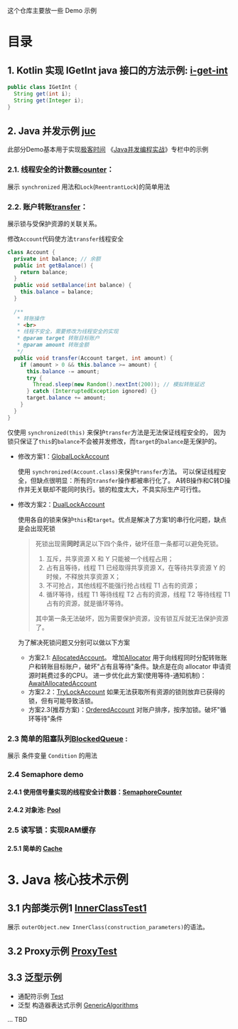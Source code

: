 这个仓库主要放一些 Demo 示例

# 目录
## 1. Kotlin 实现 IGetInt java 接口的方法示例: [i-get-int](./i-get-int)
```java
public class IGetInt {
  String get(int i);
  String get(Integer i);
}
```
## 2. Java 并发示例 [juc](./juc)
此部分Demo基本用于实现[极客时间](https://time.geekbang.org/)
《[Java并发编程实战](https://time.geekbang.org/column/intro/159)》专栏中的示例
### 2.1. 线程安全的计数器[counter](./juc/src/main/java/xyz/dowenliu/juc/counter)：
展示 `synchronized` 用法和`Lock`(`ReentrantLock`)的简单用法
### 2.2. 账户转账[transfer](./juc/src/main/java/xyz/dowenliu/juc/transfer)：
展示锁与受保护资源的关联关系。

修改`Account`代码使方法`transfer`线程安全
```java
class Account {
  private int balance; // 余额
  public int getBalance() {
    return balance;
  }
  public void setBalance(int balance) {
    this.balance = balance;
  }
  
  /**
   * 转账操作
   * <br>
   * 线程不安全，需要修改为线程安全的实现
   * @param target 转账目标账户
   * @param amount 转账金额
   */
  public void transfer(Account target, int amount) {
    if (amount > 0 && this.balance >= amount) {
      this.balance -= amount;
      try {
        Thread.sleep(new Random().nextInt(200)); // 模拟转账延迟
      } catch (InterruptedException ignored) {}
      target.balance += amount;
    }
  }
}
```
仅使用 `synchronized(this)` 来保护`transfer`方法是无法保证线程安全的，
因为锁只保证了`this`的`balance`不会被并发修改，而`target`的`balance`是无保护的。

* 修改方案1：[GlobalLockAccount](./juc/src/main/java/xyz/dowenliu/juc/transfer/GlobalLockAccount.java)

  使用 `synchronized(Account.class)`来保护`transfer`方法。
  可以保证线程安全，但缺点很明显：所有的`transfer`操作都被串行化了。
  A转B操作和C转D操作并无关联却不能同时执行。锁的粒度太大，不具实际生产可行性。
* 修改方案2：[DualLockAccount](./juc/src/main/java/xyz/dowenliu/juc/transfer/DualLockAccount.java)

  使用各自的锁来保护`this`和`target`。优点是解决了方案1的串行化问题，缺点是会出现死锁
  
  > 死锁出现需**同时**满足以下四个条件，破坏任意一条都可以避免死锁。
  > 1. 互斥，共享资源 X 和 Y 只能被一个线程占用；
  > 2. 占有且等待，线程 T1 已经取得共享资源 X，在等待共享资源 Y 的时候，不释放共享资源 X；
  > 3. 不可抢占，其他线程不能强行抢占线程 T1 占有的资源；
  > 4. 循环等待，线程 T1 等待线程 T2 占有的资源，线程 T2 等待线程 T1 占有的资源，就是循环等待。
  >
  > 其中第一条无法破坏，因为需要保护资源，没有锁互斥就无法保护资源了。
  
  为了解决死锁问题又分别可以做以下方案
  
  * 方案2.1: [AllocatedAccount](./juc/src/main/java/xyz/dowenliu/juc/transfer/AllocatedAccount.java)。
    增加[Allocator](./juc/src/main/java/xyz/dowenliu/juc/transfer/Allocator.java)
    用于向线程同时分配转账账户和转账目标账户，破坏"占有且等待"条件。缺点是在向 allocator 申请资源时耗费过多的CPU。
    进一步优化此方案(使用等待-通知机制)：[AwaitAllocatedAccount](./juc/src/main/java/xyz/dowenliu/juc/transfer/AwaitAllocatedAccount.java)
  * 方案2.2：[TryLockAccount](./juc/src/main/java/xyz/dowenliu/juc/transfer/TryLockAccount.java)
    如果无法获取所有资源的锁则放弃已获得的锁，但有可能导致活锁。
  * 方案2.3(推荐方案)：[OrderedAccount](./juc/src/main/java/xyz/dowenliu/juc/transfer/OrderedAccount.java)
    对账户排序，按序加锁。破坏"循环等待"条件
### 2.3 简单的阻塞队列[BlockedQueue](./juc/src/main/java/xyz/dowenliu/juc/condition/BlockedQueue.java) :
展示 条件变量 `Condition` 的用法
### 2.4 Semaphore demo
#### 2.4.1 使用信号量实现的线程安全计数器：[SemaphoreCounter](./juc/src/main/java/xyz/dowenliu/juc/semaphore/SemaphoreCounter.java)
#### 2.4.2 对象池: [Pool](./juc/src/main/java/xyz/dowenliu/juc/semaphore/Pool.java)
### 2.5 读写锁：实现RAM缓存
#### 2.5.1 简单的 [Cache](./juc/src/main/java/xyz/dowenliu/juc/cache/Cache.java)

# 3. Java 核心技术示例
## 3.1 内部类示例1 [InnerClassTest1](./java-core/src/main/java/xyz/dowenliu/core/innerClass/InnerClassTest1.java)
展示 `outerObject.new InnerClass(construction_parameters)`的语法。
## 3.2 Proxy示例 [ProxyTest](./java-core/src/main/java/xyz/dowenliu/core/proxy/ProxyTest.java)
## 3.3 泛型示例
* 通配符示例 [Test](./java-core/src/main/java/xyz/dowenliu/core/generic/Test.java)
* 泛型 构造器表达式示例 [GenericAlgorithms](./java-core/src/main/java/xyz/dowenliu/core/generic/GenericAlgorithms.java)

... TBD